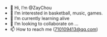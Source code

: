 - 👋 Hi, I’m @ZayChou
- 👀 I’m interested in basketball, music, games.
- 🌱 I’m currently learning alive
- 💞️ I’m looking to collaborate on ...
- 📫 How to reach me (710109413@qq.com)

<!---
ZayChou/ZayChou is a ✨ special ✨ repository because its `README.md` (this file) appears on your GitHub profile.
You can click the Preview link to take a look at your changes.
--->
